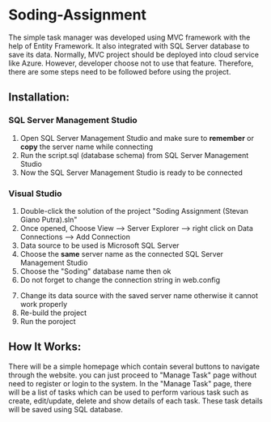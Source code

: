# Soding-Assignment
The simple task manager was developed using MVC framework with the help of Entity Framework. It also integrated with SQL Server database to save its data. Normally, MVC project should be deployed into cloud service like Azure. However, developer choose not to use that feature. Therefore, there are some steps need to be followed before using the project.

## Installation:
### SQL Server Management Studio
1. Open SQL Server Management Studio and make sure to **remember** or **copy** the server name while connecting
2. Run the script.sql (database schema) from SQL Server Management Studio
3. Now the SQL Server Management Studio is ready to be connected

### Visual Studio
1. Double-click the solution of the project "Soding Assignment (Stevan Giano Putra).sln"
2. Once opened, Choose View --> Server Explorer --> right click on Data Connections --> Add Connection
3. Data source to be used is Microsoft SQL Server
4. Choose the **same** server name as the connected SQL Server Management Studio
5. Choose the "Soding" database name then ok
6. Do not forget to change the connection string in web.config
<add name="SodingEntities" connectionString="metadata=res://*/Models.TaskModel.csdl|res://*/Models.TaskModel.ssdl|res://*/Models.TaskModel.msl;provider=System.Data.SqlClient;provider connection string=&quot;data source=DESKTOP-FCC8BQU;initial catalog=Soding;integrated security=True;MultipleActiveResultSets=True;App=EntityFramework&quot;" providerName="System.Data.EntityClient" />

7. Change its data source with the saved server name otherwise it cannot work properly
8. Re-build the project
9. Run the poroject

## How It Works:
There will be a simple homepage which contain several buttons to navigate through the website. you can just proceed to "Manage Task" page without need to register or login to the system. In the "Manage Task" page, there will be a list of tasks which can be used to perform various task such as create, edit/update, delete and show details of each task. These task details will be saved using SQL database.
